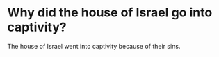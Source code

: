 # Why did the house of Israel go into captivity?

The house of Israel went into captivity because of their sins.
